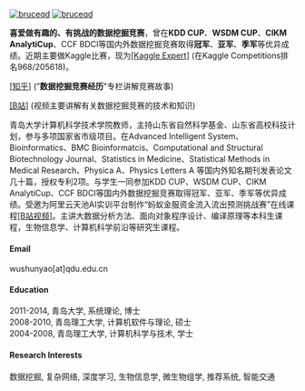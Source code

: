 [![bruceqd](https://img.shields.io/badge/%20gitee%20-8A2BE2)](https://gitee.com/liangjingsong)  [![bruceqd](https://img.shields.io/badge/%20csdn%20-8A2BE2)](https://blog.csdn.net/qq_41735337)

<strong>喜爱做有趣的、有挑战的数据挖掘竞赛</strong>，曾在<strong>KDD CUP</strong>、<strong>WSDM CUP</strong>、<strong>CIKM AnalytiCup</strong>、CCF BDCI等国内外数据挖掘竞赛取得<strong>冠军</strong>、<strong>亚军</strong>、<strong>季军</strong>等优异成绩。近期主要做Kaggle比赛，现为[[Kaggle Expert]](https://www.kaggle.com/bruceqdu) (在Kaggle Competitions排名968/205618)。

[[知乎]](https://www.zhihu.com/people/bruceqd/columns) (”<strong>数据挖掘竞赛经历</strong>"专栏讲解竞赛故事)

[[B站]](https://space.bilibili.com/484226629) (视频主要讲解有关数据挖掘竞赛的技术和知识)

青岛大学计算机科学技术学院教师，主持山东省自然科学基金、山东省高校科技计划，参与多项国家省市级项目。在Advanced Intelligent System、Bioinformatics、BMC Bioinformatcis、Computational and Structural Biotechnology Journal、Statistics in Medicine、Statistical Methods in Medical Research、Physica A、Physics Letters A 等国内外知名期刊发表论文几十篇，授权专利2项。与学生一同参加KDD CUP、WSDM CUP、CIKM AnalytiCup、CCF BDCI等国内外数据挖掘竞赛取得冠军、亚军、季军等优异成绩。受邀为阿里云天池AI实训平台制作“蚂蚁金服资金流入流出预测挑战赛”在线课程[[B站视频]](https://www.bilibili.com/video/BV1NZaVeWErB/?spm_id_from=333.999.0.0&vd_source=15730864f5ddc7670b55acf7991915a3)。主讲大数据分析方法、面向对象程序设计、编译原理等本科生课程，生物信息学、计算机科学前沿等研究生课程。

#### Email
wushunyao[at]qdu.edu.cn


#### Education
2011-2014, 青岛大学, 系统理论, 博士\
2008-2010, 青岛理工大学, 计算机软件与理论, 硕士\
2004-2008, 青岛理工大学, 计算机科学与技术, 学士

#### Research Interests
数据挖掘, 复杂网络, 深度学习, 生物信息学, 微生物组学, 推荐系统, 智能交通

